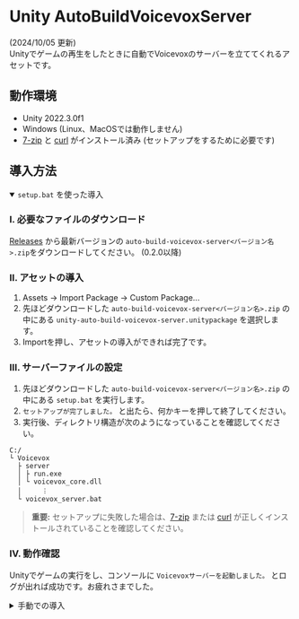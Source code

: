 # Unity AutoBuildVoicevoxServer

(2024/10/05 更新)  
Unityでゲームの再生をしたときに自動でVoicevoxのサーバーを立ててくれるアセットです。

## 動作環境

- Unity 2022.3.0f1
- Windows (Linux、MacOSでは動作しません)
- [7-zip](https://7-zip.opensource.jp/) と [curl](https://curl.se) がインストール済み (セットアップをするために必要です)

## 導入方法

<details open>
<summary><code>setup.bat</code> を使った導入</summary>

### Ⅰ. 必要なファイルのダウンロード

[Releases](https://github.com/suzuuuuu09/unity-auto-build-voicevox-server/releases) から最新バージョンの `auto-build-voicevox-server<バージョン名>.zip`をダウンロードしてください。 (0.2.0以降)

### Ⅱ. アセットの導入

1. Assets -> Import Package -> Custom Package...
2. 先ほどダウンロードした `auto-build-voicevox-server<バージョン名>.zip` の中にある `unity-auto-build-voicevox-server.unitypackage` を選択します。
3. Importを押し、アセットの導入ができれば完了です。

### Ⅲ. サーバーファイルの設定

1. 先ほどダウンロードした `auto-build-voicevox-server<バージョン名>.zip` の中にある `setup.bat` を実行します。
2. `セットアップが完了しました。` と出たら、何かキーを押して終了してください。
3. 実行後、ディレクトリ構造が次のようになっていることを確認してください。

```
C:/
└ Voicevox
  ├ server
  │ ├ run.exe
  │ └ voicevox_core.dll
  │     ︙
  └ voicevox_server.bat
```

> **重要:** セットアップに失敗した場合は、[7-zip](https://7-zip.opensource.jp/) または [curl](https://curl.se) が正しくインストールされていることを確認してください。

### Ⅳ. 動作確認

Unityでゲームの実行をし、コンソールに `Voicevoxサーバーを起動しました。` とログが出れば成功です。お疲れさまでした。

</details>

<details>
<summary>手動での導入</summary>

### Ⅰ. 必要なファイルのダウンロード

1. [Releases](https://github.com/suzuuuuu09/unity-auto-build-voicevox-server/releases) から最新バージョンの `auto-build-voicevox-server<バージョン名>.zip`をダウンロードしてください。 (0.2.0以降)
2. [こちら](https://github.com/VOICEVOX/voicevox_engine/tags) からビルドアーカイブをダウンロードしてください。

### Ⅱ. アセットの導入

1. Assets -> Import Package -> Custom Package...
2. 先ほどダウンロードした `auto-build-voicevox-server<バージョン名>.zip` の中にある `unity-auto-build-voicevox-server.unitypackage` を選択します。
3. Importを押し、アセットの導入ができれば完了です。

### Ⅲ. サーバーファイルの設定

1. 先ほどダウンロードしたVoicevoxのビルドアーカイブを解凍し、ディレクトリ名を `server` に変更します。
2. Cドライブ直下に `Voicevox` というディレクトリを作ります。
3. 先ほどダウンロードしたVoicevoxのビルドアーカイブと`voicevox_server.bat`を以下のように設置してください。

```
C:/
└ Voicevox
  ├ server
  │ ├ run.exe
  │ └ voicevox_core.dll
  │     ︙
  └ voicevox_server.bat
```

### Ⅳ. 動作確認

Unityでゲームの実行をし、コンソールに `Voicevoxサーバーを起動しました。` とログが出れば成功です。お疲れさまでした。
</details>
